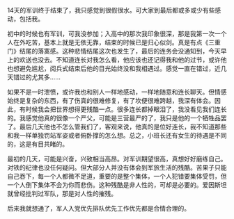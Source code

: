 <p>14天的军训终于结束了，我只感觉到很假很水。可大家到最后都或多或少有些感动，包括我。</p><p>初中的时候也有军训，可我没参加；入高中的那次我印象很深，那是我第一次一个人在外吃苦，基本上就是无依无靠，结束的时候已是归心似剑。真是有点《三重门》结尾的落寞感。这种悲情结尾这次也发生了，最后的连务会没通知到，今天早上的欢送也没去。不知道连长对我怎么看，他应该也还记得我和他的过节，或许他也想避免尴尬，阅兵式结束后他的目光始终没和我相遇过。感觉一直在错过，近几天错过的尤其多……</p><p>如果不是一时泄愤，或许我也和别人一样地感动，一样地随意和连长聊天。但情感始终是复杂的东西，有了伤真的很难修复，有了坎便很难跨越，我深有体会。因此，有时候我会把世界想得更残酷一点。很多连长都掉眼泪了，我没看见我们连长的。我感觉他真的很像一个严父，可能是三营最严的了，我只是他的一个牺牲品罢了。最后几天他也不怎么管我们了，客观来说，他真的是位好连长，我不知道那些和我一样单独罚站军姿或者俯卧撑的怎么想。总之，小班长还有女生的待遇是不同的，这是有目共睹的。</p><p>最初的几天，可能是兴奋，兴致相当高昂。对军训期望很高，真想好好磨练自己。对铁的纪律也没任何疑问。但大部分人并没有体会到军旅生活的残酷。苦果子只能自己吞下，每一个人都微不足道，重要的是整个集体，一个人犯错要集体受罚，但一个人倒下集体不会为你而悲伤。这种残酷是非人性的，可却是必要的。爱因斯坦就曾经批判过军队，那是对人性的摧残。</p><p>后来我就想通了，军人入党优先排队优先工作优先都是合情合理的。</p>
